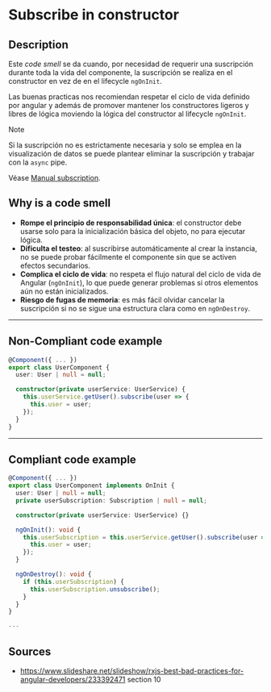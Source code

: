 # Subscribe in constructor

## Description

Este *code smell* se da cuando, por necesidad de requerir una suscripción durante toda la vida del componente, la suscripción se realiza en el constructor en vez de en el lifecycle `ngOnInit`. 

Las buenas practicas nos recomiendan respetar el ciclo de vida definido por angular y además de promover mantener los constructores ligeros y libres de lógica moviendo la lógica del constructor al lifecycle `ngOnInit`.


> [!note]
> Si la suscripción no es estrictamente necesaria y solo se emplea en la visualización de datos se puede plantear eliminar la suscripción y trabajar con la `async` pipe.
>
> Véase [Manual subscription](manual_subscriptions.md).

## Why is a code smell

- **Rompe el principio de responsabilidad única**: el constructor debe usarse solo para la inicialización básica del objeto, no para ejecutar lógica.
- **Dificulta el testeo**: al suscribirse automáticamente al crear la instancia, no se puede probar fácilmente el componente sin que se activen efectos secundarios.
- **Complica el ciclo de vida**: no respeta el flujo natural del ciclo de vida de Angular (`ngOnInit`), lo que puede generar problemas si otros elementos aún no están inicializados.
- **Riesgo de fugas de memoria**: es más fácil olvidar cancelar la suscripción si no se sigue una estructura clara como en `ngOnDestroy`.


---
## Non-Compliant code example
```ts
@Component({ ... })
export class UserComponent {
  user: User | null = null;

  constructor(private userService: UserService) {
    this.userService.getUser().subscribe(user => {
      this.user = user;
    });
  }
}
```

---
## Compliant code example
```ts
@Component({ ... })
export class UserComponent implements OnInit {
  user: User | null = null;
  private userSubscription: Subscription | null = null;

  constructor(private userService: UserService) {}

  ngOnInit(): void {
    this.userSubscription = this.userService.getUser().subscribe(user => {
      this.user = user;
    });
  }

  ngOnDestroy(): void {
    if (this.userSubscription) {
      this.userSubscription.unsubscribe();
    }
  }
}

---
```
## Sources
- https://www.slideshare.net/slideshow/rxjs-best-bad-practices-for-angular-developers/233392471 section 10